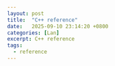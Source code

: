 ```yaml
---
layout: post
title:  "C++ reference"
date:   2025-09-10 23:14:20 +0800
categories: [Lan]
excerpt: C++ reference
tags:
  - reference
---
```

